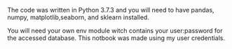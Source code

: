 The code was written in Python 3.7.3 and you will need to have pandas, numpy, matplotlib,seaborn, and sklearn installed.

You will need your own env module witch contains your user:password for the accessed database. This notbook was made using my user credentials.
